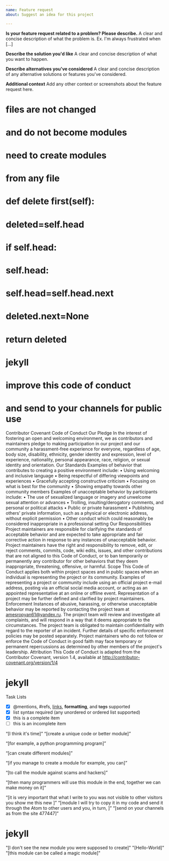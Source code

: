 ```yaml
---
name: Feature request
about: Suggest an idea for this project

---
```


**Is your feature request related to a problem? Please describe.**
A clear and concise description of what the problem is. Ex. I'm always frustrated when [...]

**Describe the solution you'd like**
A clear and concise description of what you want to happen.

**Describe alternatives you've considered**
A clear and concise description of any alternative solutions or features you've considered.

**Additional context**
Add any other context or screenshots about the feature request here.
# files are not changed
# and do not become modules

# need to create modules
# from any file

# def delete first(self):
#   deleted=self.head
#   if self.head:
#      self.head:
#          self.head=self.head.next
#          deleted.next=None
#         return deleted

# jekyll

# improve this code of conduct
# and send to your channels for public use

Contributor Covenant Code of Conduct
Our Pledge
In the interest of fostering an open and welcoming environment, we as contributors and maintainers pledge to making participation in our project and our community a harassment-free experience for everyone, regardless of age, body size, disability, ethnicity, gender identity and expression, level of experience, nationality, personal appearance, race, religion, or sexual identity and orientation.
Our Standards
Examples of behavior that contributes to creating a positive environment include:
•	Using welcoming and inclusive language
•	Being respectful of differing viewpoints and experiences
•	Gracefully accepting constructive criticism
•	Focusing on what is best for the community
•	Showing empathy towards other community members
Examples of unacceptable behavior by participants include:
•	The use of sexualized language or imagery and unwelcome sexual attention or advances
•	Trolling, insulting/derogatory comments, and personal or political attacks
•	Public or private harassment
•	Publishing others' private information, such as a physical or electronic address, without explicit permission
•	Other conduct which could reasonably be considered inappropriate in a professional setting
Our Responsibilities
Project maintainers are responsible for clarifying the standards of acceptable behavior and are expected to take appropriate and fair corrective action in response to any instances of unacceptable behavior.
Project maintainers have the right and responsibility to remove, edit, or reject comments, commits, code, wiki edits, issues, and other contributions that are not aligned to this Code of Conduct, or to ban temporarily or permanently any contributor for other behaviors that they deem inappropriate, threatening, offensive, or harmful.
Scope
This Code of Conduct applies both within project spaces and in public spaces when an individual is representing the project or its community. Examples of representing a project or community include using an official project e-mail address, posting via an official social media account, or acting as an appointed representative at an online or offline event. Representation of a project may be further defined and clarified by project maintainers.
Enforcement
Instances of abusive, harassing, or otherwise unacceptable behavior may be reported by contacting the project team at amesropyan61@yandex.ru. The project team will review and investigate all complaints, and will respond in a way that it deems appropriate to the circumstances. The project team is obligated to maintain confidentiality with regard to the reporter of an incident. Further details of specific enforcement policies may be posted separately.
Project maintainers who do not follow or enforce the Code of Conduct in good faith may face temporary or permanent repercussions as determined by other members of the project's leadership.
Attribution
This Code of Conduct is adapted from the Contributor Covenant, version 1.4, available at http://contributor-covenant.org/version/1/4
# jekyll

Task Lists
- [x] @mentions, #refs, [links](), **formatting**, and <del>tags</del> supported
- [x] list syntax required (any unordered or ordered list supported)
- [x] this is a complete item
- [ ] this is an incomplete item

“[I think it's time]”
“[create a unique code or better module]”

“[for example, a python programming program]”

“[can create different modules]”

“[if you manage to create a module for example, you can]”

“[to call the module against scams and hackers]”

“[then many programmers will use this module in the end, together we can make money on it]”

“[it is very important that what I write to you was not visible to other visitors you show me this new ]”
“[module I will try to copy it in my code and send it through the Atom to other users and you, in turn, ]”
“[send on your channels as from the site 477447]”
# jekyll
"[l don't see the new module you were supposed to create]"
"[Hello-World]"
"[this module can be called a magic module]"
